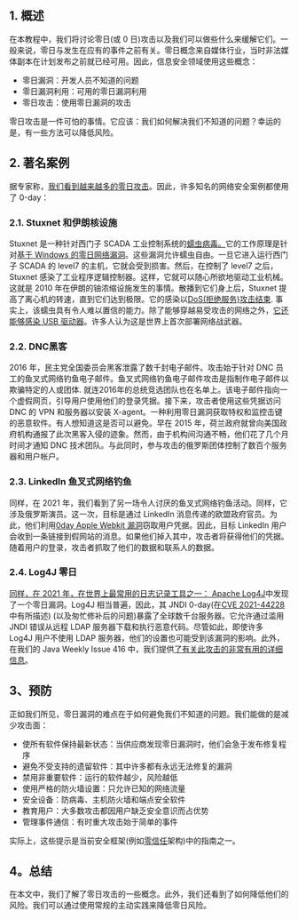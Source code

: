 ## 1. 概述

在本教程中，我们将讨论零日(或 0 日)攻击以及我们可以做些什么来缓解它们。一般来说，零日与发生在应有的事件之前有关。零日概念来自媒体行业，当时非法媒体副本在计划发布之前就已经可用。因此，信息安全领域使用这些概念：

-   零日漏洞：开发人员不知道的问题
-   零日漏洞利用：可用的零日漏洞利用
-   零日攻击：使用零日漏洞的攻击

零日攻击是一件可怕的事情。它应该：我们如何解决我们不知道的问题？幸运的是，有一些方法可以降低风险。

## 2. 著名案例

据专家称，[我们看到越来越多的零日攻击](https://www.technologyreview.com/2021/09/23/1036140/2021-record-zero-day-hacks-reasons/)。因此，许多知名的网络安全案例都使用了 0-day：

### 2.1. Stuxnet 和伊朗核设施

Stuxnet 是一种针对西门子 SCADA 工业控制系统的[蠕虫病毒。](https://www.baeldung.com/cs/virus-vs-worm-vs-trojan)它的工作原理是针对[基于 Windows 的零日网络漏洞](https://docs.microsoft.com/en-us/security-updates/SecurityBulletins/2008/ms08-067)。这些漏洞允许蠕虫自由。一旦它进入运行西门子 SCADA 的 level7 的主机，它就会受到损害。然后，在控制了 level7 之后，Stuxnet 感染了工业程序逻辑控制器。这样，它就可以随心所欲地驱动工业机械。这就是 2010 年在伊朗的铀浓缩设施发生的事情。散播到它们身上后，Stuxnet 提高了离心机的转速，直到它们达到极限。它的感染以[DoS(拒绝服务)攻击结束](https://www.baeldung.com/cs/dos-vs-ddos-attacks). 事实上，该蠕虫具有令人难以置信的能力。除了能够穿越易受攻击的网络之外，[它还能够感染 USB 驱动器](https://nvd.nist.gov/vuln/detail/CVE-2010-2568)。许多人认为这是世界上首次部署网络战武器。

### 2.2. DNC黑客

2016 年，民主党全国委员会黑客泄露了数千封电子邮件。攻击始于针对 DNC 员工的鱼叉式网络钓鱼电子邮件。鱼叉式网络钓鱼电子邮件攻击是指制作电子邮件以欺骗特定的人或团体. 就连2016年的总统竞选团队也在名单上。该电子邮件指向一个虚假网页，引导用户使用他们的登录凭据。接下来，攻击者使用这些凭据访问 DNC 的 VPN 和服务器以安装 X-agent。一种利用零日漏洞获取特权和监控击键的恶意软件。有人想知道这是否可以避免。早在 2015 年，荷兰政府就曾向美国政府机构通报了此次黑客入侵的迹象。然而，由于机构间沟通不畅，他们花了几个月时间才通知 DNC 技术团队。与此同时，参与攻击的俄罗斯团体控制了数百个服务器和用户帐户。

### 2.3. LinkedIn 鱼叉式网络钓鱼

同样，在 2021 年，我们看到了另一场令人讨厌的鱼叉式网络钓鱼活动。同样，它涉及俄罗斯演员。这一次，目标是通过 LinkedIn 消息传递的欧盟政府官员。为此，他们利用[0day Apple Webkit 漏洞](https://nvd.nist.gov/vuln/detail/CVE-2021-1879)窃取用户凭据。因此，目标 LinkedIn 用户会收到一条链接到假网站的消息。如果他们掉入其中，攻击者将获得他们的凭据。随着用户的登录，攻击者抓取了他们的数据和联系人的数据。

### 2.4. Log4J 零日

[同样，在 2021 年，在世界上最常用的日志记录工具之一： Apache Log4J](https://logging.apache.org/log4j/2.x/)中发现了一个零日漏洞。Log4J 相当普遍，因此，其 JNDI 0-day(在[CVE 2021-44228](https://nvd.nist.gov/vuln/detail/CVE-2021-44228)中有所描述) (以及匆忙修补后的问题)暴露了全球数千台服务器。它允许通过滥用 JNDI 错误从远程 LDAP 服务器下载和执行恶意代码。尽管如此，即使许多 Log4J 用户不使用 LDAP 服务器，他们的设置也可能受到该漏洞的影响。此外，在我们的 Java Weekly Issue 416 中，我们提供[了有关此攻击的非常有用的详细信息](https://www.baeldung.com/java-weekly-416)。

## 3、预防

正如我们所见，零日漏洞的难点在于如何避免我们不知道的问题。我们能做的是减少攻击面：

-   使所有软件保持最新状态：当供应商发现零日漏洞时，他们会急于发布修复程序
-   避免不受支持的遗留软件：其中许多都有永远无法修复的漏洞
-   禁用非重要软件：运行的软件越少，风险越低
-   使用严格的防火墙设置：只允许已知的网络流量
-   安全设备：防病毒、主机防火墙和端点安全软件
-   教育用户：大多数攻击都因用户缺乏安全意识而占优势
-   管理事件通信：有时重大攻击始于简单的事件

实际上，这些提示是当前安全框架(例如[零信任](https://csrc.nist.gov/publications/detail/sp/800-207/final)架构)中的指南之一。

## 4。总结

在本文中，我们了解了零日攻击的一些概念。此外，我们还看到了如何降低他们的风险。我们可以通过使用常规的主动实践来降低零日风险。